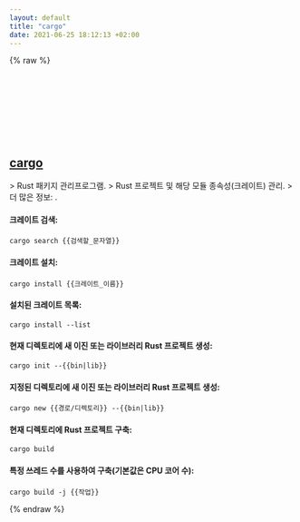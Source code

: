 ```yaml
---
layout: default
title: "cargo"
date: 2021-06-25 18:12:13 +02:00
---
```

{% raw %}
<h2 id="cargo">
  <a href="/ko/common/cargo.html">cargo</a> <a href="#cargo"><svg class="icon">
    <use href="/assets/images/unicode_sprite.svg#link" />
  </svg></a>
</h2>
> Rust 패키지 관리프로그램.
> Rust 프로젝트 및 해당 모듈 종속성(크레이트) 관리.
> 더 많은 정보: <https://crates.io/>.

#### 크레이트 검색:
```shell
cargo search {{검색할_문자열}}
```
#### 크레이트 설치:
```shell
cargo install {{크레이트_이름}}
```
#### 설치된 크레이트 목록:
```shell
cargo install --list
```
#### 현재 디렉토리에 새 이진 또는 라이브러리 Rust 프로젝트 생성:
```shell
cargo init --{{bin|lib}}
```
#### 지정된 디렉토리에 새 이진 또는 라이브러리 Rust 프로젝트 생성:
```shell
cargo new {{경로/디렉토리}} --{{bin|lib}}
```
#### 현재 디렉토리에 Rust 프로젝트 구축:
```shell
cargo build
```
#### 특정 쓰레드 수를 사용하여 구축(기본값은 CPU 코어 수):
```shell
cargo build -j {{작업}}
```
{% endraw %}